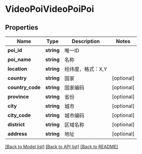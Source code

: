 # VideoPoiVideoPoiPoi

## Properties
Name | Type | Description | Notes
------------ | ------------- | ------------- | -------------
**poi_id** | **string** | 唯一ID | 
**poi_name** | **string** | 名称 | 
**location** | **string** | 经纬度，格式：X,Y | 
**country** | **string** | 国家 | [optional] 
**country_code** | **string** | 国家编码 | [optional] 
**province** | **string** | 省份 | [optional] 
**city** | **string** | 城市 | [optional] 
**city_code** | **string** | 城市编码 | [optional] 
**district** | **string** | 区域名称 | [optional] 
**address** | **string** | 地址 | [optional] 

[[Back to Model list]](../README.md#documentation-for-models) [[Back to API list]](../README.md#documentation-for-api-endpoints) [[Back to README]](../README.md)

